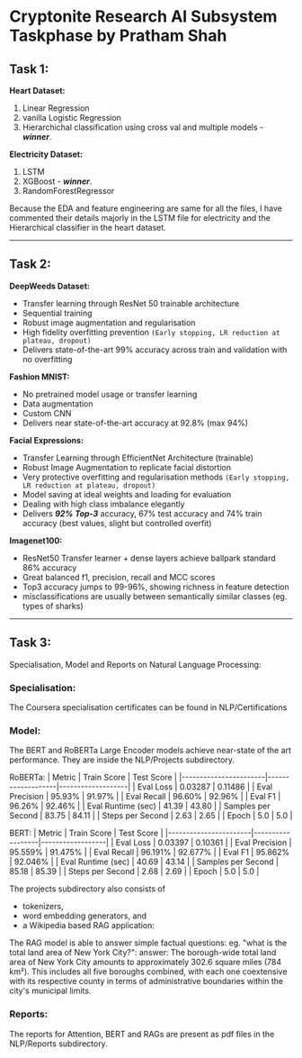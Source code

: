 # Cryptonite Research AI Subsystem Taskphase by Pratham Shah

## Task 1:

**Heart Dataset:**
1. Linear Regression
2. vanilla Logistic Regression
3. Hierarchichal classification using cross val and multiple models - ***winner***.

**Electricity Dataset:**
1. LSTM
2. XGBoost - ***winner***.
3. RandomForestRegressor

Because the EDA and feature engineering are same for all the files, I have commented their details majorly in the LSTM file for electricity and the Hierarchical classifier in the heart dataset.

---

## Task 2:

**DeepWeeds Dataset:**
- Transfer learning through ResNet 50 trainable architecture
- Sequential training
- Robust image augmentation and regularisation
- High fidelity overfitting prevention `(Early stopping, LR reduction at plateau, dropout)`
- Delivers state-of-the-art 99% accuracy across train and validation with no overfitting

**Fashion MNIST:**
- No pretrained model usage or transfer learning
- Data augmentation
- Custom CNN
- Delivers near state-of-the-art accuracy at 92.8% (max 94%)

**Facial Expressions:**
- Transfer Learning through EfficientNet Architecture (trainable)
- Robust Image Augmentation to replicate facial distortion
- Very protective overfitting and regularisation methods `(Early stopping, LR reduction at plateau, dropout)`
- Model saving at ideal weights and loading for evaluation
- Dealing with high class imbalance elegantly
- Delivers ***92% Top-3*** accuracy, 67% test accuracy and 74% train accuracy (best values, slight but controlled overfit)

**Imagenet100:**
- ResNet50 Transfer learner + dense layers achieve ballpark standard 86% accuracy
- Great balanced f1, precision, recall and MCC scores
- Top3 accuracy jumps to 99-96%, showing richness in feature detection
- misclassifications are usually between semantically similar classes (eg. types of sharks)


___

## Task 3:

Specialisation, Model and Reports on Natural Language Processing:

### Specialisation:
The Coursera specialisation certificates can be found in NLP/Certifications

### Model:
The BERT and RoBERTa Large Encoder models achieve near-state of the art performance. They are inside the NLP/Projects subdirectory.

RoBERTa:
| Metric                | Train Score       | Test Score        |
|-----------------------|-------------------|-------------------|
| Eval Loss             | 0.03287           | 0.11486           |
| Eval Precision        | 95.93%            | 91.97%            |
| Eval Recall           | 96.60%            | 92.96%            |
| Eval F1               | 96.26%            | 92.46%            |
| Eval Runtime (sec)    | 41.39             | 43.80             |
| Samples per Second    | 83.75             | 84.11             |
| Steps per Second      | 2.63              | 2.65              |
| Epoch                 | 5.0               | 5.0               |

BERT:
| Metric                | Train Score      | Test Score       |
|-----------------------|------------------|------------------|
| Eval Loss             | 0.03397          | 0.10361          |
| Eval Precision        | 95.559%          | 91.475%          |
| Eval Recall           | 96.191%          | 92.677%          |
| Eval F1               | 95.862%          | 92.046%          |
| Eval Runtime (sec)    | 40.69            | 43.14            |
| Samples per Second    | 85.18            | 85.39            |
| Steps per Second      | 2.68             | 2.69             |
| Epoch                 | 5.0              | 5.0              |

The projects subdirectory also consists of 
- tokenizers,
- word embedding generators, and
- a Wikipedia based RAG application:

The RAG model is able to answer simple factual questions:
eg. "what is the total land area of New York City?":
answer:  The borough-wide total land area of New York City amounts to approximately 302.6 square miles (784 km²). This includes all five boroughs combined, with each one coextensive with its respective county in terms of administrative boundaries within the city's municipal limits.


### Reports:

The reports for Attention, BERT and RAGs are present as pdf files in the NLP/Reports subdirectory.




